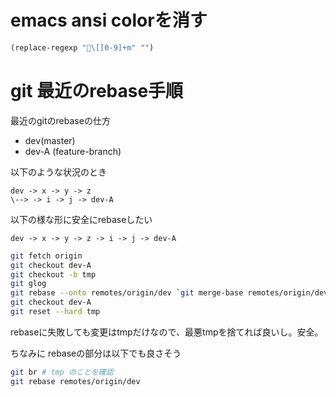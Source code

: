 # emacs ansi colorを消す

```lisp
(replace-regexp "\[[0-9]+m" "")
```

# git 最近のrebase手順

最近のgitのrebaseの仕方

- dev(master)
- dev-A (feature-branch)

以下のような状況のとき

```
dev -> x -> y -> z
\--> -> i -> j -> dev-A
```

以下の様な形に安全にrebaseしたい

```
dev -> x -> y -> z -> i -> j -> dev-A
```

```bash
git fetch origin
git checkout dev-A
git checkout -b tmp
git glog
git rebase --onto remotes/origin/dev `git merge-base remotes/origin/dev` tmp
git checkout dev-A
git reset --hard tmp
```

rebaseに失敗しても変更はtmpだけなので、最悪tmpを捨てれば良いし。安全。

ちなみに rebaseの部分は以下でも良さそう

```bash
git br # tmp のことを確認
git rebase remotes/origin/dev
```
